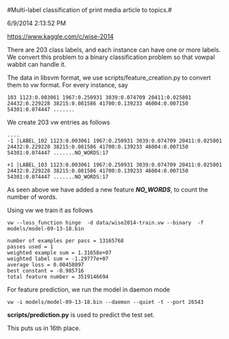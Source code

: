#Multi-label classification of print media article to topics.#

6/9/2014 2:13:52 PM 

https://www.kaggle.com/c/wise-2014

There are 203 class labels, and each instance can have one or more labels. We convert this problem to a binary classification problem so that vowpal wabbit can handle it.

The data in libsvm format, we use scripts/feature_creation.py to convert them to vw format. For every instance, say

    103 1123:0.003061 1967:0.250931 3039:0.074709 20411:0.025801 24432:0.229228 38215:0.081586 41700:0.139233 46004:0.007150 54301:0.074447 .......
    
We create 203 vw entries as follows


    ....
    -1 |LABEL_102 1123:0.003061 1967:0.250931 3039:0.074709 20411:0.025801 24432:0.229228 38215:0.081586 41700:0.139233 46004:0.007150 54301:0.074447 .......NO_WORDS:17
    
    +1 |LABEL_103 1123:0.003061 1967:0.250931 3039:0.074709 20411:0.025801 24432:0.229228 38215:0.081586 41700:0.139233 46004:0.007150 54301:0.074447 .......NO_WORDS:17
     

As seen above we have added a new feature ***NO_WORDS***, to count the number of words.

Using vw we train it as follows

    vw --loss_function hinge  -d data/wise2014-train.vw --binary  -f models/model-09-13-18.bin
    
    number of examples per pass = 13165768
    passes used = 1
    weighted example sum = 1.31658e+07
    weighted label sum = -1.29777e+07
    average loss = 0.00458097
    best constant = -0.985716
    total feature number = 3519146694
    
For feature prediction, we run the model in daemon mode


    vw -i models/model-09-13-18.bin --daemon --quiet -t --port 26543

**scripts/prediction.py** is used to predict the test set.

This puts us in 16th place.



